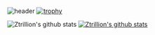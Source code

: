 ### 
![header](https://capsule-render.vercel.app/api?type=Waving&color=333366&fontColor=FFFFFF&height=400&section=header&text=Kim%20YeongSung&fontSize=90)
[![trophy](https://github-profile-trophy.vercel.app/?username=Ztrillion)](https://github.com/ryo-ma/github-profile-trophy)

![Ztrillion's github stats](https://github-readme-stats.vercel.app/api?username=ZtrillionID&show_icons=true)
[![Ztrillion's github stats](https://github-readme-stats.vercel.app/api/top-langs/?username=ZtillionID&show_icons=true&hide_border=true&title_color=004386&icon_color=004386&layout=compact)](https://github.com/Ztillion)
<!--
**Ztrillion/Ztrillion** is a ✨ _special_ ✨ repository because its `README.md` (this file) appears on your GitHub profile.

Here are some ideas to get you started:


- 🔭 I’m currently working on ...
- 🌱 I’m currently learning ...
- 👯 I’m looking to collaborate on ...
- 🤔 I’m looking for help with ...
- 💬 Ask me about ...
- 📫 How to reach me: ...
- 😄 Pronouns: ...
- ⚡ Fun fact: ...
-->
